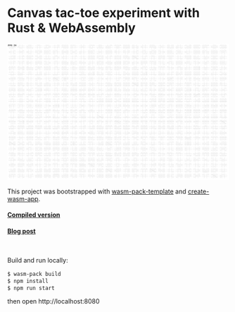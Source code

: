 # Canvas tac-toe experiment with Rust & WebAssembly

![alt text](https://github.com/jukkhop/ts-tac-toe/blob/master/screenshot.png "Screenshot")

This project was bootstrapped with [wasm-pack-template][wasm-pack-template] and [create-wasm-app][create-wasm-app].

#### [Compiled version][compiled]
#### [Blog post][post]

[wasm-pack-template]: https://github.com/rustwasm/wasm-pack-template
[create-wasm-app]: https://github.com/rustwasm/create-wasm-app
[compiled]: https://wasm-tac-toe.netlify.com/
[post]: https://placeholder.com

<br>

Build and run locally:

```
$ wasm-pack build
$ npm install
$ npm run start
```

then open http://localhost:8080

